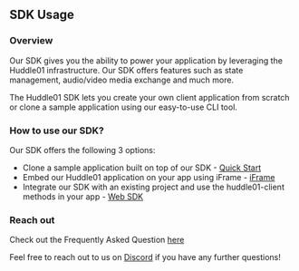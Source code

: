 ## SDK Usage

### **Overview**

Our SDK gives you the ability to power your application by leveraging the Huddle01 infrastructure. Our SDK offers features such as  state management, audio/video media exchange and much more. 

The Huddle01 SDK lets you create your own client application from scratch or clone a sample application using our easy-to-use CLI tool.

### **How to use our SDK?**

Our SDK offers the following 3 options: 
- Clone a sample application built on top of our SDK -  [Quick Start](/docs/getting-started/clone-sample-app) 
- Embed our Huddle01 application on your app using iFrame - [iFrame](/docs/huddle01-iframe)
- Integrate our SDK with an existing project and use the huddle01-client methods in your app - [Web SDK](/docs/getting-started/add-to-existing-project)

### **Reach out**

Check out the Frequently Asked Question [here](/docs/faq)

Feel free to reach out to us on [Discord](https://discord.com/invite/EYqfS32jYc) if you have any further questions!
